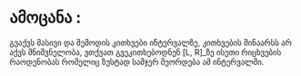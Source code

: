 # ამოცანა : 

გვაქვს მასივი და შემოდის კითხვები ინტერვალზე, კითხვების შინაარსს არ აქვს მნიშვნელობა, ვთქვათ გვეკითხებოდნენ [L, R]_ზე ისეთი რიცხვების რაოდენობას რომელიც ზუსტად სამჯერ მეორდება ამ ინტერვალში. 